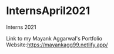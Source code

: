 # InternsApril2021
Interns 2021

Link to my Mayank Aggarwal's Portfolio Website:https://mayankagg99.netlify.app/
